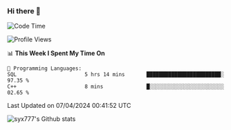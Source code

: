 ### Hi there 👋

<!--
**syx777/syx777** is a ✨ _special_ ✨ repository because its `README.md` (this file) appears on your GitHub profile.

Here are some ideas to get you started:

- 🔭 I’m currently working on ...
- 🌱 I’m currently learning ...
- 👯 I’m looking to collaborate on ...
- 🤔 I’m looking for help with ...
- 💬 Ask me about ...
- 📫 How to reach me: ...
- 😄 Pronouns: ...
- ⚡ Fun fact: ...
-->
<!--START_SECTION:waka-->
![Code Time](http://img.shields.io/badge/Code%20Time-35%20hrs%2053%20mins-blue)

![Profile Views](http://img.shields.io/badge/Profile%20Views-0-blue)

📊 **This Week I Spent My Time On** 

```text
💬 Programming Languages: 
SQL                      5 hrs 14 mins       ████████████████████████░   97.35 % 
C++                      8 mins              █░░░░░░░░░░░░░░░░░░░░░░░░   02.65 % 
```


 Last Updated on 07/04/2024 00:41:52 UTC
<!--END_SECTION:waka-->

![syx777's Github stats](https://github-readme-stats.vercel.app/api?username=syx777&show_icons=true)

